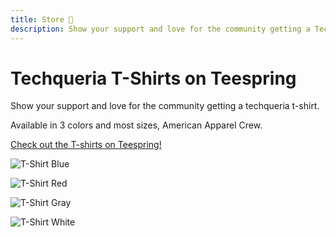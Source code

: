 ```yaml
---
title: Store 🛒️
description: Show your support and love for the community getting a Techqueria T-shirt.
---
```


# Techqueria T-Shirts on Teespring

Show your support and love for the community getting a techqueria t-shirt.

Available in 3 colors and most sizes, American Apparel Crew.

<a href="https://teespring.com/techqueria" target="_blank">Check out the T-shirts on Teespring!</a>

![T-Shirt Blue](https://vangogh.teespring.com/shirt_pic/8390721/9661921/6/648/480x9999/front.jpg?v=2016-11-07-04-24)

![T-Shirt Red](https://vangogh.teespring.com/shirt_pic/8390721/9661921/6/647/480x9999/front.jpg?v=2016-11-07-04-24)

![T-Shirt Gray](https://vangogh.teespring.com/shirt_pic/8390721/9661921/6/651/480x9999/front.jpg?v=2016-11-07-04-24)

![T-Shirt White](https://vangogh.teespring.com/shirt_pic/8390721/9661921/6/656/480x9999/front.jpg?v=2016-11-07-04-24)
